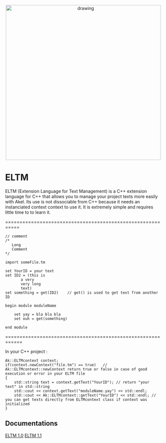 <p align="center">
    <img src="https://github.com/Kbz-8/Akel/blob/main/Ressources/eltm_logo.png" alt="drawing" width="500"/>
</p>

# ELTM
ELTM (Extension Language for Text Management) is a C++ extension language for C++ that allows you to manage your project texts more easily
with Akel.
Its use is not dissociable from C++ because it needs an instanciated context
context to use it. It is extremely simple and requires little time to
to learn it.

===========================================================

	// comment
	/*
	   Long
	   Comment
	*/

	import someFile.tm

	set YourID = your text
	set ID2 = (this is
		   a very
		   very long
		   text)
	set something = get(ID2)	// get() is used to get text from another ID

	begin module moduleName

		set yay = bla bla bla
		set ouh = get(something)

	end module

============================================================

In your C++ project :

	Ak::ELTMcontext context;
	if(context.newContext("file.tm") == true)	// Ak::ELTMcontext::newContext return true or false in case of good execution or error in your ELTM file
	{
		std::string text = context.getText("YourID"); // return "your text" in std::string
		std::cout << context.getText("moduleName.yay") << std::endl;
		std::cout << Ak::ELTMcontext::getText("YourID") << std::endl; // you can get texts directly from ELTMcontext class if context was initialized
	}

## Documentations
[ELTM 1.0](https://github.com/Kbz-8/Akel/blob/dev/Akel/src/Modules/ELTM/ELTM_documentation_1_0.pdf)
[ELTM 1.1](https://github.com/Kbz-8/Akel/blob/dev/Akel/src/Modules/ELTM/ELTM_documentation_1_1.pdf)
